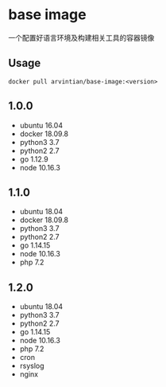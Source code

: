 # base image

一个配置好语言环境及构建相关工具的容器镜像

## Usage
```
docker pull arvintian/base-image:<version>
```

## 1.0.0
- ubuntu 16.04
- docker 18.09.8
- python3 3.7
- python2 2.7
- go 1.12.9
- node 10.16.3


## 1.1.0
- ubuntu 18.04
- docker 18.09.8
- python3 3.7
- python2 2.7
- go 1.14.15
- node 10.16.3
- php 7.2

## 1.2.0
- ubuntu 18.04
- python3 3.7
- python2 2.7
- go 1.14.15
- node 10.16.3
- php 7.2
- cron
- rsyslog
- nginx